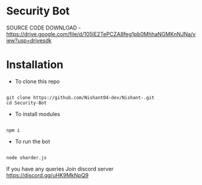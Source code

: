 # Security Bot

SOURCE CODE DOWNLOAD - https://drive.google.com/file/d/105lE2TePCZA8feg1pb0MhhaNGMKnNJNa/view?usp=drivesdk

# Installation

- To clone this repo
```

git clone https://github.com/Nishant04-dev/Nishant-.git
cd Security-Bot

```

- To install modules
```

npm i

```

- To run the bot
```

node sharder.js

```

If you have any queries Join discord server 
https://discord.gg/uHK9MkNpQ9
